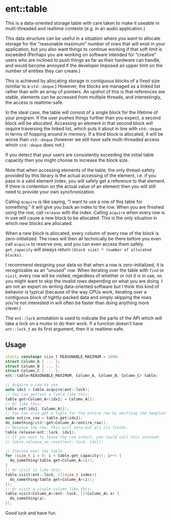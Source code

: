 # ent::table
This is a data-oriented storage table with care taken to make it useable in multi-threaded and realtime contexts (e.g. in an audio application.)

This data structure can be useful in a situation where you want to allocate storage for the "reasonable maximum" number of rows that will exist in your application, but you also want things to continue working if that soft limit is exceeded (Perhaps you are working on software intended for "creative" users who are inclined to push things as far as their hardware can handle, and would become annoyed if the developer imposed an upper limit on the number of entities they can create.)

This is achieved by allocating storage in contiguous blocks of a fixed size (similar to a `std::deque`.) However, the blocks are managed as a linked list rather than with an array of pointers. An upshot of this is that references are stable, elements can be accessed from multiple threads, and interestingly, the access is realtime-safe.

In the ideal case, the table will consist of a single block for the lifetime of your program. If the user pushes things further than you expect, a second block will be allocated. Accessing an element in that second block will require traversing the linked list, which puts it about in line with `std::deque` in terms of hopping around in memory. If a third block is allocated, it will be worse than `std::deque` (however we still have safe multi-threaded access which `std::deque` does not.)

If you detect that your users are consistently exceeding the initial table capacity then you might choose to increase the block size.

Note that when accessing elements of the table, the only thread-safety provided by this library is the actual accessing of the element, i.e. if you pass in a valid element index, you will safely get a reference to that element. If there is contention on the actual value of an element then you will still need to provide your own synchronization.

Calling `acquire` is like saying, "I want to use a row of this table for something." It will give you back an index to the row. When you are finished using the row, call `release` with the index. Calling `acquire` when every row is in use will cause a new block to be allocated. This is the only situation in which new blocks are allocated.

When a new block is allocated, every column of every row of the block is zero-initialized. The rows will then all technically be there before you even call `acquire` to reserve one, and you can even access them safely. `get_capacity` will always return `(block size) * (number of allocated blocks)`.

I recommend designing your data so that when a row is zero-initialized, it is recognizable as an "unused" row. When iterating over the table with `find` or `visit`, every row will be visited, regardless of whether or not it is in use, so you might want to skip the invalid rows depending on what you are doing. I am not an expert on writing data-oriented software but I think this kind of behavior is typical (because of the way CPUs work, iterating over a contiguous block of tightly-packed data and simply skipping the rows you're not interested in will often be faster than doing anything more clever.)

The `ent::lock` annotation is used to indicate the parts of the API which will take a lock on a mutex to do their work. If a function doesn't have `ent::lock_t` as its first argument, then it is realtime-safe.

## Usage

```c++
static constexpr size_t REASONABLE_MAXIMUM = 1000;
struct Column_A { ... };
struct Column_B { ... };
struct Column_C { ... };
ent::table<REASONABLE_MAXIMUM, Column_A, Column_B, Column_C> table;
```

```c++
// Acquire a row to use.
auto idx1 = table.acquire(ent::lock);
// You can get/set a field like this:
table.get<Column_A>(idx1) = Column_A{};
// Or like this:
table.set(idx1, Column_A{});
// You can also get a tuple for the entire row by omitting the template argument:
auto entire_row = table.get(idx1);
do_something(std::get<Column_A>(entire_row));
// Release the row. This will zero-out all its fields.
table.release(ent::lock, idx1);
// If you want to leave the row intact, you could call this instead:
// table.release_no_reset(ent::lock, idx1);
```

```c++
// Iterate over the table
for (size_t i = 0; i < table.get_capacity(); i++) {
  do_something(table.get<Column_A>(i));
}
// Or visit it like this:
table.visit(ent::lock, [](size_t index){
  do_something(table.get<Column_A>(i));
});
// Or visit a single column like this:
table.visit<Column_A>(ent::lock, [](Column_A& a) {
  do_something(a);
});
```

Good luck and have fun.
